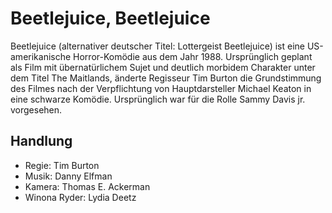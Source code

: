 # Beetlejuice, Beetlejuice

Beetlejuice (alternativer deutscher Titel: Lottergeist Beetlejuice) ist eine US-amerikanische Horror-Komödie aus dem Jahr 1988. Ursprünglich geplant als Film mit übernatürlichem Sujet und deutlich morbidem Charakter unter dem Titel The Maitlands, änderte Regisseur Tim Burton die Grundstimmung des Filmes nach der Verpflichtung von Hauptdarsteller Michael Keaton in eine schwarze Komödie. Ursprünglich war für die Rolle Sammy Davis jr. vorgesehen.

## Handlung
* Regie: Tim Burton
* Musik: Danny Elfman
* Kamera: Thomas E. Ackerman
* Winona Ryder: Lydia Deetz